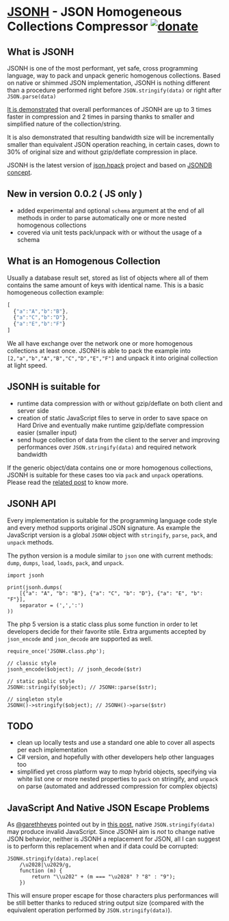[JSONH](http://webreflection.blogspot.com/2011/08/last-version-of-json-hpack.html) - JSON Homogeneous Collections Compressor [![donate](https://img.shields.io/badge/$-donate-ff69b4.svg?maxAge=2592000&style=flat)](https://github.com/WebReflection/donate)
============================================================================================================================

What is JSONH
-------------

JSONH is one of the most performant, yet safe, cross programming language, way to pack and unpack generic homogenous collections.
Based on native or shimmed JSON implementation, JSONH is nothing different than a procedure performed right before `JSON.stringify(data)` or right after `JSON.parse(data)`

[It is demonstrated](http://jsperf.com/jsonh/2) that overall performances of JSONH are up to 3 times faster in compression and 2 times in parsing thanks to smaller and simplified nature of the collection/string.

It is also demonstrated that resulting bandwidth size will be incrementally smaller than equivalent JSON operation reaching, in certain cases, down to 30% of original size and without gzip/deflate compression in place.

JSONH is the latest version of [json.hpack](https://github.com/WebReflection/json.hpack) project and based on [JSONDB concept](http://michaux.ca/articles/json-db-a-compressed-json-format).

New in version 0.0.2 ( JS only )
--------------------------------
 * added experimental and optional `schema` argument at the end of all methods in order to parse automatically one or more nested homogenous collections
 * covered via unit tests pack/unpack with or without the usage of a schema


What is an Homogenous Collection
--------------------------------

Usually a database result set, stored as list of objects where all of them contains the same amount of keys with identical name.
This is a basic homogeneous collection example: 
```js
[
  {"a":"A","b":"B"},
  {"a":"C","b":"D"},
  {"a":"E","b":"F"}
]
```
We all have exchange over the network one or more homogenous collections at least once.
JSONH is able to pack the example into `[2,"a","b","A","B","C","D","E","F"]` and unpack it into original collection at light speed.


JSONH is suitable for
---------------------

 * runtime data compression with or without gzip/deflate on both client and server side
 * creation of static JavaScript files to serve in order to save space on Hard Drive and eventually make runtime gzip/deflate compression easier (smaller input)
 * send huge collection of data from the client to the server and improving performances over `JSON.stringify(data)` and required network bandwidth

If the generic object/data contains one or more homogenous collections, JSONH is suitable for these cases too via `pack` and `unpack` operations.
Please read the [related post](http://webreflection.blogspot.com/2011/08/jsonh-and-hybrid-js-objects.html) to know more.


JSONH API
---------
Every implementation is suitable for the programming language code style and every method supports original JSON signature.
As example the JavaScript version is a global `JSONH` object with `stringify`, `parse`, `pack`, and `unpack` methods.

The python version is a module similar to `json` one with current methods: `dump`, `dumps`, `load`, `loads`, `pack`, and `unpack`.

    import jsonh
    
    print(jsonh.dumps(
        [{"a": "A", "b": "B"}, {"a": "C", "b": "D"}, {"a": "E", "b": "F"}],
        separator = (',',':')
    ))


The php 5 version is a static class plus some function in order to let developers decide for their favorite stile.
Extra arguments accepted by `json_encode` and `json_decode` are supported as well.

    require_once('JSONH.class.php');
    
    // classic style
    jsonh_encode($object); // jsonh_decode($str)
    
    // static public style
    JSONH::stringify($object); // JSONH::parse($str);
    
    // singleton style
    JSONH()->stringify($object); // JSONH()->parse($str)
    


TODO
----

 * clean up locally tests and use a standard one able to cover all aspects per each implementation
 * C# version, and hopefully with other developers help other languages too
 * simplified yet cross platform way to *map* hybrid objects, specifying via white list one or more nested properties to `pack` on stringify, and `unpack` on parse (automated and addressed compression for complex objects)

JavaScript And Native JSON Escape Problems
------------------------------------------
As [@garethheyes](https://twitter.com/garethheyes) pointed out by in [this post](http://www.thespanner.co.uk/2011/07/25/the-json-specification-is-now-wrong/), native `JSON.stringify(data)` may produce invalid JavaScript.
Since JSONH aim is *not* to change native JSON behavior, neither is JSONH a replacement for JSON, all I can suggest is to perform this replacement when and if data could be corrupted:

    JSONH.stringify(data).replace(
        /\u2028|\u2029/g,
        function (m) {
            return "\\u202" + (m === "\u2028" ? "8" : "9");
        })

This will ensure proper escape for those characters plus performances will be still better thanks to reduced string output size (compared with the equivalent operation performed by `JSON.stringify(data)`).
